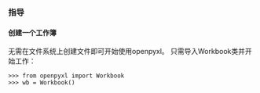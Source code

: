 ### 指导

#### 创建一个工作簿

无需在文件系统上创建文件即可开始使用openpyxl。 只需导入Workbook类并开始工作：

```
>>> from openpyxl import Workbook
>>> wb = Workbook()
```